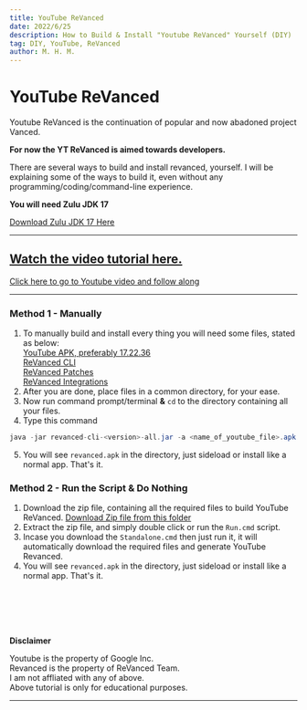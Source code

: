 ```yaml
---
title: YouTube ReVanced
date: 2022/6/25
description: How to Build & Install "Youtube ReVanced" Yourself (DIY)
tag: DIY, YouTube, ReVanced
author: M. H. M.
---
```


# YouTube ReVanced

Youtube ReVanced is the continuation of popular and now abadoned project Vanced.

**For now the YT ReVanced is aimed towards developers.**

There are several ways to build and install revanced, yourself. I will be explaining some of the ways to build it, even without any programming/coding/command-line experience.

**You will need Zulu JDK 17**

[Download Zulu JDK 17 Here](https://www.azul.com/downloads/?version=java-17-lts&package=jdk)

---

[Watch the video tutorial here.](https://www.youtube.com/watch?v=iXW2yCz3z1U)
---
[Click here to go to Youtube video and follow along](https://www.youtube.com/watch?v=iXW2yCz3z1U)

---

### Method 1 - Manually

1. To manually build and install every thing you will need some files, stated as below:<br/>[YouTube APK, preferably 17.22.36](https://www.apkmirror.com/apk/google-inc/youtube/youtube-17-22-36-release/youtube-17-22-36-2-android-apk-download/)<br/>[ReVanced CLI](https://github.com/revanced/revanced-cli/releases/latest) <br/>[ReVanced Patches](https://github.com/revanced/revanced-patches/releases/latest)<br/>[ReVanced Integrations](https://github.com/revanced/revanced-integrations/releases/latest)
2. After you are done, place files in a common directory, for your ease.
3. Now run command prompt/terminal **&** `cd` to the directory containing all your files.
4. Type this command
```java
java -jar revanced-cli-<version>-all.jar -a <name_of_youtube_file>.apk -c  -o revanced.apk -b revanced-patches-<version>.jar -m app-release-unsigned.apk --experimental
```
5. You will see `revanced.apk` in the directory, just sideload or install like a normal app. That's it.

### Method 2 - Run the Script & Do Nothing

1. Download the zip file, containing all the required files to build YouTube ReVanced. [Download Zip file from this folder](https://drive.google.com/drive/folders/1_gI1NDvLwS0ubXf3lSsFxpoaV77RCAwj)
2. Extract the zip file, and simply double click or run the `Run.cmd` script.
3. Incase you download the `Standalone.cmd` then just run it, it will automatically download the required files and generate YouTube Revanced.
4. You will see `revanced.apk` in the directory, just sideload or install like a normal app. That's it.

<br/><br/>
---
**Disclaimer**

Youtube is the property of Google Inc.<br/>Revanced is the property of ReVanced Team.<br/>I am not affliated with any of above.<br/>Above tutorial is only for educational purposes.

---
<br/>
